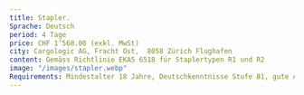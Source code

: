 ```yaml
---
title: Stapler.
Sprache: Deutsch
period: 4 Tage
price: CHF 1’560.00 (exkl. MwSt)
city: Cargologic AG, Fracht Ost,  8058 Zürich Flughafen
content: Gemäss Richtlinie EKAS 6518 für Staplertypen R1 und R2
image: "/images/stapler.webp"
Requirements: Mindestalter 18 Jahre, Deutschkenntnisse Stufe B1, gute Auffassungsgabe, generell gute  körperliche Verfassung, gutes Seh- und Hörvermögen, technisches Verständnis, zuverlässige, verantwortungsvolle und umsichtige Handlungsweise.
---
```


